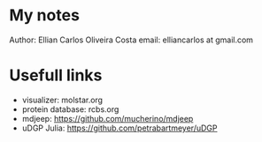 # My notes

Author: Ellian Carlos Oliveira Costa
email: elliancarlos at gmail.com

# Usefull links 

- visualizer: molstar.org
- protein database: rcbs.org
- mdjeep: https://github.com/mucherino/mdjeep
- uDGP Julia: https://github.com/petrabartmeyer/uDGP